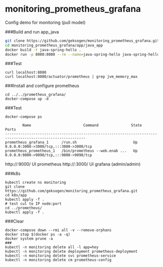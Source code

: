 # monitoring_prometheus_grafana
Config demo for monitoring (pull model)

###Build and run app_java
```bash
git clone https://github.com/geksogen/monitoring_prometheus_grafana.git
cd monitoring_prometheus_grafana/app/java_app
docker build -t java-spring-hello .
docker run -p 8080:8080 --rm --name=java-spring-hello java-spring-hello
```

###Test
```
curl localhost:8080
curl localhost:8080/actuator/prometheus | grep jvm_memory_max
```

###Install and configure prometheus
```
cd ../../prometheus_grafana/
docker-compose up -d
```

###Test
```
docker-compose ps

        Name                        Command               State                    Ports                  
-----------------------------------------------------------------------------------------------------------
prometheus_grafana_1      /run.sh                          Up      0.0.0.0:3000->3000/tcp,:::3000->3000/tcp
prometheus_prometheus_1   /bin/prometheus --web.enab ...   Up      0.0.0.0:9000->9090/tcp,:::9000->9090/tcp

```
http://<ip-host>:9000/ UI prometheus
http://<ip-host>:3000/ UI grafana (admin/admin)

###k8s
```
kubectl create ns monitoring
git clone https://github.com/geksogen/monitoring_prometheus_grafana.git
cd k8s/app
kubectl apply -f .
# test cul to IP node:port
cd ../prometheus/
kubectl apply -f .
```


###Clear
```
docker-compose down --rmi all -v --remove-orphans
docker stop $(docker ps -a -q)
docker system prune -a
###
kubectl -n monitoring delete all -l app=hey
kubectl -n monitoring delete deployment prometheus-deployment
kubectl -n monitoring delete svc prometheus-service
kubectl -n monitoring delete cm prometheus-config
```

